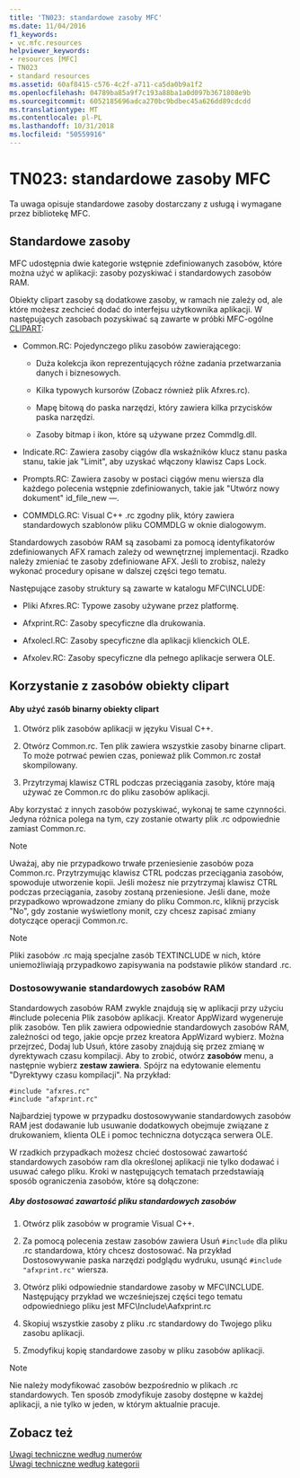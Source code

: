 ```yaml
---
title: 'TN023: standardowe zasoby MFC'
ms.date: 11/04/2016
f1_keywords:
- vc.mfc.resources
helpviewer_keywords:
- resources [MFC]
- TN023
- standard resources
ms.assetid: 60af8415-c576-4c2f-a711-ca5da0b9a1f2
ms.openlocfilehash: 04789ba85a9f7c193a88ba1a0d097b3671808e9b
ms.sourcegitcommit: 6052185696adca270bc9bdbec45a626dd89cdcdd
ms.translationtype: MT
ms.contentlocale: pl-PL
ms.lasthandoff: 10/31/2018
ms.locfileid: "50559916"
---
```

# <a name="tn023-standard-mfc-resources"></a>TN023: standardowe zasoby MFC

Ta uwaga opisuje standardowe zasoby dostarczany z usługą i wymagane przez bibliotekę MFC.

## <a name="standard-resources"></a>Standardowe zasoby

MFC udostępnia dwie kategorie wstępnie zdefiniowanych zasobów, które można użyć w aplikacji: zasoby pozyskiwać i standardowych zasobów RAM.

Obiekty clipart zasoby są dodatkowe zasoby, w ramach nie zależy od, ale które możesz zechcieć dodać do interfejsu użytkownika aplikacji. W następujących zasobach pozyskiwać są zawarte w próbki MFC-ogólne [CLIPART](../visual-cpp-samples.md):

- Common.RC: Pojedynczego pliku zasobów zawierającego:

   - Duża kolekcja ikon reprezentujących różne zadania przetwarzania danych i biznesowych.

   - Kilka typowych kursorów (Zobacz również plik Afxres.rc).

   - Mapę bitową do paska narzędzi, który zawiera kilka przycisków paska narzędzi.

   - Zasoby bitmap i ikon, które są używane przez Commdlg.dll.

- Indicate.RC: Zawiera zasoby ciągów dla wskaźników klucz stanu paska stanu, takie jak "Limit", aby uzyskać włączony klawisz Caps Lock.

- Prompts.RC: Zawiera zasoby w postaci ciągów menu wiersza dla każdego polecenia wstępnie zdefiniowanych, takie jak "Utwórz nowy dokument" id_file_new —.

- COMMDLG.RC: Visual C++ .rc zgodny plik, który zawiera standardowych szablonów pliku COMMDLG w oknie dialogowym.

Standardowych zasobów RAM są zasobami za pomocą identyfikatorów zdefiniowanych AFX ramach zależy od wewnętrznej implementacji. Rzadko należy zmieniać te zasoby zdefiniowane AFX. Jeśli to zrobisz, należy wykonać procedury opisane w dalszej części tego tematu.

Następujące zasoby struktury są zawarte w katalogu MFC\INCLUDE:

- Pliki Afxres.RC: Typowe zasoby używane przez platformę.

- Afxprint.RC: Zasoby specyficzne dla drukowania.

- Afxolecl.RC: Zasoby specyficzne dla aplikacji klienckich OLE.

- Afxolev.RC: Zasoby specyficzne dla pełnego aplikacje serwera OLE.

## <a name="using-clip-art-resources"></a>Korzystanie z zasobów obiekty clipart

#### <a name="to-use-a-clip-art-binary-resource"></a>Aby użyć zasób binarny obiekty clipart

1. Otwórz plik zasobów aplikacji w języku Visual C++.

1. Otwórz Common.rc. Ten plik zawiera wszystkie zasoby binarne clipart. To może potrwać pewien czas, ponieważ plik Common.rc został skompilowany.

1. Przytrzymaj klawisz CTRL podczas przeciągania zasoby, które mają używać ze Common.rc do pliku zasobów aplikacji.

Aby korzystać z innych zasobów pozyskiwać, wykonaj te same czynności. Jedyna różnica polega na tym, czy zostanie otwarty plik .rc odpowiednie zamiast Common.rc.

> [!NOTE]
>  Uważaj, aby nie przypadkowo trwałe przeniesienie zasobów poza Common.rc. Przytrzymując klawisz CTRL podczas przeciągania zasobów, spowoduje utworzenie kopii. Jeśli możesz nie przytrzymaj klawisz CTRL podczas przeciągania, zasoby zostaną przeniesione. Jeśli dane, może przypadkowo wprowadzone zmiany do pliku Common.rc, kliknij przycisk "No", gdy zostanie wyświetlony monit, czy chcesz zapisać zmiany dotyczące operacji Common.rc.

> [!NOTE]
>  Pliki zasobów .rc mają specjalne zasób TEXTINCLUDE w nich, które uniemożliwiają przypadkowo zapisywania na podstawie plików standard .rc.

### <a name="customizing-standard-framework-resources"></a>Dostosowywanie standardowych zasobów RAM

Standardowych zasobów RAM zwykle znajdują się w aplikacji przy użyciu #include polecenia Plik zasobów aplikacji. Kreator AppWizard wygeneruje plik zasobów. Ten plik zawiera odpowiednie standardowych zasobów RAM, zależności od tego, jakie opcje przez kreatora AppWizard wybierz. Można przejrzeć, Dodaj lub Usuń, które zasoby znajdują się przez zmianę w dyrektywach czasu kompilacji. Aby to zrobić, otwórz **zasobów** menu, a następnie wybierz **zestaw zawiera**. Spójrz na edytowanie elementu "Dyrektywy czasu kompilacji". Na przykład:

```
#include "afxres.rc"
#include "afxprint.rc"
```

Najbardziej typowe w przypadku dostosowywanie standardowych zasobów RAM jest dodawanie lub usuwanie dodatkowych obejmuje związane z drukowaniem, klienta OLE i pomoc techniczna dotycząca serwera OLE.

W rzadkich przypadkach możesz chcieć dostosować zawartość standardowych zasobów ram dla określonej aplikacji nie tylko dodawać i usuwać całego pliku. Kroki w następujących tematach przedstawiają sposób ograniczenia zasobów, które są dołączone:

##### <a name="to-customize-the-contents-of-a-standard-resource-file"></a>Aby dostosować zawartość pliku standardowych zasobów

1. Otwórz plik zasobów w programie Visual C++.

1. Za pomocą polecenia zestaw zasobów zawiera Usuń `#include` dla pliku .rc standardowa, który chcesz dostosować. Na przykład Dostosowywanie paska narzędzi podglądu wydruku, usunąć `#include "afxprint.rc"` wiersza.

1. Otwórz pliki odpowiednie standardowe zasoby w MFC\INCLUDE. Następujący przykład we wcześniejszej części tego tematu odpowiedniego pliku jest MFC\Include\Aafxprint.rc

1. Skopiuj wszystkie zasoby z pliku .rc standardowy do Twojego pliku zasobu aplikacji.

1. Zmodyfikuj kopię standardowe zasoby w pliku zasobów aplikacji.

> [!NOTE]
>  Nie należy modyfikować zasobów bezpośrednio w plikach .rc standardowych. Ten sposób zmodyfikuje zasoby dostępne w każdej aplikacji, a nie tylko w jeden, w którym aktualnie pracuje.

## <a name="see-also"></a>Zobacz też

[Uwagi techniczne według numerów](../mfc/technical-notes-by-number.md)<br/>
[Uwagi techniczne według kategorii](../mfc/technical-notes-by-category.md)

